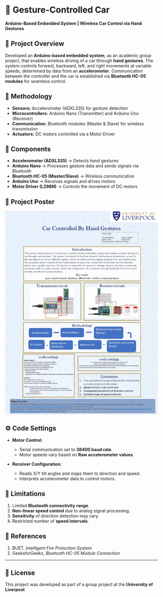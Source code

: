 # 🚗 Gesture-Controlled Car

**Arduino-Based Embedded System | Wireless Car Control via Hand Gestures**

## 📖 Project Overview

Developed an **Arduino-based embedded system**, as an academic group project, that enables wireless driving of a car through **hand gestures**. The system controls forward, backward, left, and right movements at variable speeds, determined by data from an **accelerometer**. Communication between the controller and the car is established via **Bluetooth HC-05 modules** for seamless control.

## 🔧 Methodology

- **Sensors:** Accelerometer (ADXL335) for gesture detection  
- **Microcontrollers:** Arduino Nano (Transmitter) and Arduino Uno (Receiver)  
- **Communication:** Bluetooth modules (Master & Slave) for wireless transmission  
- **Actuators:** DC motors controlled via a Motor Driver  

## 🔗 Components

- **Accelerometer (ADXL335)** → Detects hand gestures  
- **Arduino Nano** → Processes gesture data and sends signals via Bluetooth  
- **Bluetooth HC-05 (Master/Slave)** → Wireless communication  
- **Arduino Uno** → Receives signals and drives motors  
- **Motor Driver (L298N)** → Controls the movement of DC motors  

## 📸 Project Poster

![Gesture Controlled Car](./Gesture_control.jpg)

## ⚙️ Code Settings

- **Motor Control:**  
  - Serial communication set to **38400 baud rate**.  
  - Motor speeds vary based on **Raw accelerometer values**.  

- **Receiver Configuration:**  
  - Reads X/Y tilt angles and maps them to direction and speed.  
  - Interprets accelerometer data to control motors.

## 🚀 Limitations

1. Limited **Bluetooth connectivity range**.  
2. **Non-linear speed control** due to analog signal processing.  
3. **Sensitivity** of direction detection may vary.  
4. Restricted number of **speed intervals**.

## 📄 References

1. BUET, *Intelligent Fire Protection System*  
2. GeeksforGeeks, *Bluetooth HC-05 Module Connection*  

---

## 📄 License

This project was developed as part of a group project at the **University of Liverpool**.

